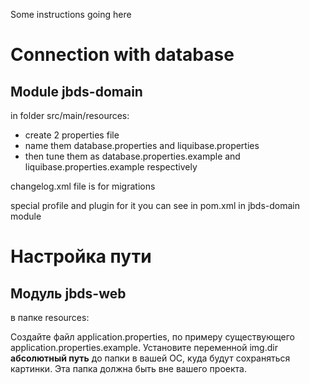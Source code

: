 Some instructions going here


<h1>Connection with database</h1>
<h2>Module jbds-domain</h2>
in folder src/main/resources: 
<ul>
    <li>create 2 properties file</li>
    <li>name them database.properties and liquibase.properties</li>
    <li>then tune them as database.properties.example 
     and liquibase.properties.example respectively</li>
     </ul>
<p>changelog.xml file is for migrations</p>
<p>special profile and plugin for it you can see in pom.xml in jbds-domain module</p>

<h1>Настройка пути</h1>
<h2>Модуль jbds-web</h2>
в папке resources:

Создайте файл application.properties, по примеру существующего application.properties.example.
Установите переменной img.dir **абсолютный путь**
    до папки в вашей ОС, куда будут сохраняться картинки. Эта папка должна быть вне вашего проекта.
